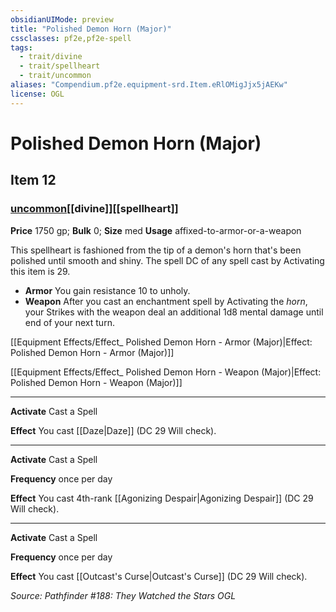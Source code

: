 ```yaml
---
obsidianUIMode: preview
title: "Polished Demon Horn (Major)"
cssclasses: pf2e,pf2e-spell
tags:
  - trait/divine
  - trait/spellheart
  - trait/uncommon
aliases: "Compendium.pf2e.equipment-srd.Item.eRlOMigJjx5jAEKw"
license: OGL
---
```

# Polished Demon Horn (Major)
## Item 12
### [uncommon](uncommon.md "Uncommon Rarity Trait")[[divine]][[spellheart]]


**Price** 1750 gp; 
**Bulk** 0; **Size** med
**Usage** affixed-to-armor-or-a-weapon

This spellheart is fashioned from the tip of a demon's horn that's been polished until smooth and shiny. The spell DC of any spell cast by Activating this item is 29.

*   **Armor** You gain resistance 10 to unholy.
*   **Weapon** After you cast an enchantment spell by Activating the _horn_, your Strikes with the weapon deal an additional 1d8 mental damage until end of your next turn.

[[Equipment Effects/Effect_ Polished Demon Horn - Armor (Major)|Effect: Polished Demon Horn - Armor (Major)]]

[[Equipment Effects/Effect_ Polished Demon Horn - Weapon (Major)|Effect: Polished Demon Horn - Weapon (Major)]]

* * *

**Activate** Cast a Spell

**Effect** You cast [[Daze|Daze]] (DC 29 Will check).

* * *

**Activate** Cast a Spell

**Frequency** once per day

**Effect** You cast 4th-rank [[Agonizing Despair|Agonizing Despair]] (DC 29 Will check).

* * *

**Activate** Cast a Spell

**Frequency** once per day

**Effect** You cast [[Outcast's Curse|Outcast's Curse]] (DC 29 Will check).

*Source: Pathfinder #188: They Watched the Stars*
*OGL*